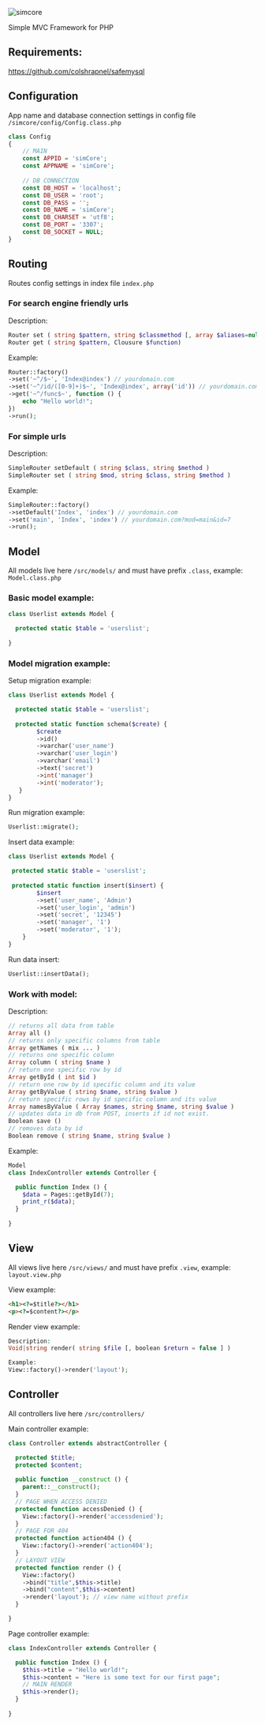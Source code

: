 ![simcore](/images/simCore.gif)

Simple MVC Framework for PHP

## Requirements:
<https://github.com/colshrapnel/safemysql>

## Configuration
App name and database connection settings in config file ```/simcore/config/Config.class.php```
```php
class Config
{
    // MAIN
    const APPID = 'simCore';
    const APPNAME = 'simCore';
    
    // DB CONNECTION
    const DB_HOST = 'localhost';
    const DB_USER = 'root';
    const DB_PASS = '';
    const DB_NAME = 'simCore';
    const DB_CHARSET = 'utf8';
    const DB_PORT = '3307';
    const DB_SOCKET = NULL;
}
```
## Routing
Routes config settings in index file ```index.php```
### For search engine friendly urls
Description:
```php
Router set ( string $pattern, string $classmethod [, array $aliases=null ] )
Router get ( string $pattern, Clousure $function)
```
Example:
```php
Router::factory()
->set('~^/$~', 'Index@index') // yourdomain.com
->set('~^/id/([0-9]+)$~', 'Index@index', array('id')) // yourdomain.com/id/7
->get('~^/func$~', function () {
	echo "Hello world!";
})
->run();
```
### For simple urls 
Description:
```php
SimpleRouter setDefault ( string $class, string $method )
SimpleRouter set ( string $mod, string $class, string $method )
```
Example:
```php
SimpleRouter::factory()
->setDefault('Index', 'index') // yourdomain.com
->set('main', 'Index', 'index') // yourdomain.com?mod=main&id=7
->run();
```

## Model
All models live here ```/src/models/``` and must have prefix ```.class```, example: ```Model.class.php```

### Basic model example:
```php
class Userlist extends Model {

  protected static $table = 'userslist';
  
}
```
### Model migration example:
Setup migration example:
```php
class Userlist extends Model {

  protected static $table = 'userslist';
  
  protected static function schema($create) {
        $create
        ->id()
        ->varchar('user_name')
        ->varchar('user_login')
        ->varchar('email')
        ->text('secret')
        ->int('manager')
        ->int('moderator');
   }
}
```
Run migration example:
```php
Userlist::migrate();
```

Insert data example:
```php
class Userlist extends Model {

 protected static $table = 'userslist';
  
 protected static function insert($insert) {
        $insert
        ->set('user_name', 'Admin')
        ->set('user_login', 'admin')
        ->set('secret', '12345')
        ->set('manager', '1')
        ->set('moderator', '1');
	}
}
```
Run data insert:
```php
Userlist::insertData();
```

### Work with model:
Description:
```php
// returns all data from table
Array all () 
// returns only specific columns from table
Array getNames ( mix ... ) 
// returns one specific column
Array column ( string $name ) 
// return one specific row by id
Array getById ( int $id ) 
// return one row by id specific column and its value
Array getByValue ( string $name, string $value ) 
// return specific rows by id specific column and its value
Array namesByValue ( Array $names, string $name, string $value ) 
// updates data in db from POST, inserts if id not exist.
Boolean save () 
// removes data by id
Boolean remove ( string $name, string $value ) 
```
Example:
```php
Model
class IndexController extends Controller {

  public function Index () {   
    $data = Pages::getById(7);
    print_r($data);
  }
  
}
```

## View
All views live here ```/src/views/``` and must have prefix ```.view```, example: ```layout.view.php```

View example:
```html
<h1><?=$title?></h1>
<p><?=$content?></p>
```
Render view example:
```php
Description:
Void|string render( string $file [, boolean $return = false ] )

Example:
View::factory()->render('layout');
```

## Controller
All controllers live here ```/src/controllers/```

Main controller example:
```php
class Controller extends abstractController {

  protected $title;
  protected $content;
	
  public function __construct () {
    parent::__construct();
  }	
  // PAGE WHEN ACCESS DENIED
  protected function accessDenied () {
    View::factory()->render('accessdenied');
  }
  // PAGE FOR 404
  protected function action404 () {
    View::factory()->render('action404');
  }
  // LAYOUT VIEW
  protected function render () {
    View::factory()
    ->bind("title",$this->title)
    ->bind("content",$this->content)
    ->render('layout'); // view name without prefix
  }

}
```
Page controller example:
```php
class IndexController extends Controller {

  public function Index () {
    $this->title = "Hello world!";
    $this->content = "Here is some text for our first page";
    // MAIN RENDER
    $this->render();
  }
  
}
```
